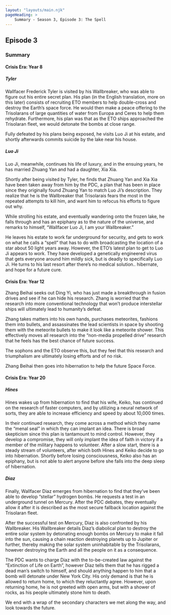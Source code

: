 ```yaml
---
layout: "layouts/main.njk"
pageHeading: >
    Summary - Season 3, Episode 3: The Spell
---
```


## Episode 3
### Summary
#### Crisis Era: Year 8
##### Tyler
Wallfacer Frederick Tyler is visited by his Wallbreaker, who was able to figure out his entire secret plan. His plan (in the English translation, more on this later) consists of recruiting ETO members to help double-cross and destroy the Earth’s space force. He would then make a peace offering to the Trisolarans of large quantities of water from Europa and Ceres to help them rehydrate. Furthermore, his plan was that as the ETO ships approached the Trisolaran fleet, we would detonate the bombs at close range.

Fully defeated by his plans being exposed, he visits Luo Ji at his estate, and shortly afterwards commits suicide by the lake near his house.

##### Luo Ji
Luo Ji, meanwhile, continues his life of luxury, and in the ensuing years, he has married Zhuang Yan and had a daughter, Xia Xia.

Shortly after being visited by Tyler, he finds that Zhuang Yan and Xia Xia have been taken away from him by the PDC, a plan that has been in place since they originally found Zhuang Yan to match Luo Ji’s description. They realize that he is the Wallbreaker that Trisolarais fears the most in the repeated attempts to kill him, and want him to refocus his efforts to figure out why.

While strolling his estate, and eventually wandering onto the frozen lake, he falls through and has an epiphany as to the nature of the universe, and remarks to himself,  “Wallfacer Luo Ji, I am your Wallbreaker.”

He leaves his estate to work far underground for security, and gets to work on what he calls a “spell” that has to do with broadcasting the location of a star about 50 light years away. However, the ETO’s latest plan to get to Luo Ji appears to work. They have developed a genetically engineered virus that gets everyone around him mildly sick, but is deadly to specifically Luo Ji. He turns to his last resort after there’s no medical solution.. hibernate, and hope for a future cure.

#### Crisis Era: Year 12
Zhang Beihai seeks out Ding Yi, who has just made a breakthrough in fusion drives and see if he can hide his research. Zhang is worried that the research into more conventional technology that won’t produce interstellar ships will ultimately lead to humanity’s defeat.

Zhang takes matters into his own hands, purchases meteorites, fashions them into bullets, and assassinates the lead scientists in space by shooting them with the meteorite bullets to make it look like a meteorite shower. This effectively moves all research into the “non-media propelled drive” research that he feels has the best chance of future success. 

The sophons and the ETO observe this, but they feel that this research and triumphalism are ultimately losing efforts and of no risk.

Zhang Beihai then goes into hibernation to help the future Space Force.

#### Crisis Era: Year 20
##### Hines
Hines wakes up from hibernation to find that his wife, Keiko, has continued on the research of faster computers, and by utilizing a neural network of sorts, they are able to increase efficiency and speed by about 10,000 times.

In their continued research, they come across a method which they name the “menal seal” in which they can implant an idea. There is broad skepticism since this plan is tantamount to mind control. However, they develop a compromise, they will only implant the idea of faith in victory if a member of the military happens to volunteer. After a slow start, there is a steady stream of volunteers, after which both Hines and Keiko decide to go into hibernation. Shortly before losing consciousness, Keiko also has an epiphany, but is not able to alert anyone before she falls into the deep sleep of hibernation.

##### Diaz
Finally, Wallfacer Diaz emerges from hibernation to find that they’ve been able to develop “stellar” hydrogen bombs. He requests a test in an underground tunnel on Mercury. After the PDC debates, they eventually allow it after it is described as the most secure fallback location against the Trisolaran fleet.

After the successful test on Mercury, Diaz is also confronted by his Wallbreaker. His Wallbreaker details Diaz’s diabolical plan to destroy the entire solar system by detonating enough bombs on Mercury to make it fall into the sun, causing a chain reaction destroying planets up to Jupiter or further, thereby making the solar system uninhabitable by the Trisolarans, however destroying the Earth and all the people on it as a consequence.

The PDC wants to charge Diaz with the to-be-created law against the “Extinction of Life on Earth”, however Diaz tells them that he has rigged a dead man’s switch to himself, and should anything happen to him that a bomb will detonate under New York City. His only demand is that he is allowed to return home, to which they reluctantly agree. However, upon returning home, he is not greeted with open arms, but with a shower of rocks, as his people ultimately stone him to death.

We end with a wrap of the secondary characters we met along the way, and look towards the future.
